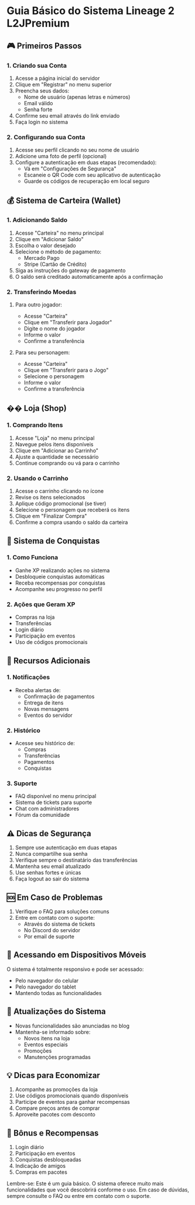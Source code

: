 # Guia Básico do Sistema Lineage 2 L2JPremium

## 🎮 Primeiros Passos

### 1. Criando sua Conta
1. Acesse a página inicial do servidor
2. Clique em "Registrar" no menu superior
3. Preencha seus dados:
   - Nome de usuário (apenas letras e números)
   - Email válido
   - Senha forte
4. Confirme seu email através do link enviado
5. Faça login no sistema

### 2. Configurando sua Conta
1. Acesse seu perfil clicando no seu nome de usuário
2. Adicione uma foto de perfil (opcional)
3. Configure a autenticação em duas etapas (recomendado):
   - Vá em "Configurações de Segurança"
   - Escaneie o QR Code com seu aplicativo de autenticação
   - Guarde os códigos de recuperação em local seguro

## 💰 Sistema de Carteira (Wallet)

### 1. Adicionando Saldo
1. Acesse "Carteira" no menu principal
2. Clique em "Adicionar Saldo"
3. Escolha o valor desejado
4. Selecione o método de pagamento:
   - Mercado Pago
   - Stripe (Cartão de Crédito)
5. Siga as instruções do gateway de pagamento
6. O saldo será creditado automaticamente após a confirmação

### 2. Transferindo Moedas
1. Para outro jogador:
   - Acesse "Carteira"
   - Clique em "Transferir para Jogador"
   - Digite o nome do jogador
   - Informe o valor
   - Confirme a transferência

2. Para seu personagem:
   - Acesse "Carteira"
   - Clique em "Transferir para o Jogo"
   - Selecione o personagem
   - Informe o valor
   - Confirme a transferência

## ��️ Loja (Shop)

### 1. Comprando Itens
1. Acesse "Loja" no menu principal
2. Navegue pelos itens disponíveis
3. Clique em "Adicionar ao Carrinho"
4. Ajuste a quantidade se necessário
5. Continue comprando ou vá para o carrinho

### 2. Usando o Carrinho
1. Acesse o carrinho clicando no ícone
2. Revise os itens selecionados
3. Aplique código promocional (se tiver)
4. Selecione o personagem que receberá os itens
5. Clique em "Finalizar Compra"
6. Confirme a compra usando o saldo da carteira

## 🎯 Sistema de Conquistas

### 1. Como Funciona
- Ganhe XP realizando ações no sistema
- Desbloqueie conquistas automáticas
- Receba recompensas por conquistas
- Acompanhe seu progresso no perfil

### 2. Ações que Geram XP
- Compras na loja
- Transferências
- Login diário
- Participação em eventos
- Uso de códigos promocionais

## 📱 Recursos Adicionais

### 1. Notificações
- Receba alertas de:
  - Confirmação de pagamentos
  - Entrega de itens
  - Novas mensagens
  - Eventos do servidor

### 2. Histórico
- Acesse seu histórico de:
  - Compras
  - Transferências
  - Pagamentos
  - Conquistas

### 3. Suporte
- FAQ disponível no menu principal
- Sistema de tickets para suporte
- Chat com administradores
- Fórum da comunidade

## ⚠️ Dicas de Segurança

1. Sempre use autenticação em duas etapas
2. Nunca compartilhe sua senha
3. Verifique sempre o destinatário das transferências
4. Mantenha seu email atualizado
5. Use senhas fortes e únicas
6. Faça logout ao sair do sistema

## 🆘 Em Caso de Problemas

1. Verifique o FAQ para soluções comuns
2. Entre em contato com o suporte:
   - Através do sistema de tickets
   - No Discord do servidor
   - Por email de suporte

## 📱 Acessando em Dispositivos Móveis

O sistema é totalmente responsivo e pode ser acessado:
- Pelo navegador do celular
- Pelo navegador do tablet
- Mantendo todas as funcionalidades

## 🔄 Atualizações do Sistema

- Novas funcionalidades são anunciadas no blog
- Mantenha-se informado sobre:
  - Novos itens na loja
  - Eventos especiais
  - Promoções
  - Manutenções programadas

## 💡 Dicas para Economizar

1. Acompanhe as promoções da loja
2. Use códigos promocionais quando disponíveis
3. Participe de eventos para ganhar recompensas
4. Compare preços antes de comprar
5. Aproveite pacotes com desconto

## 🎁 Bônus e Recompensas

1. Login diário
2. Participação em eventos
3. Conquistas desbloqueadas
4. Indicação de amigos
5. Compras em pacotes

Lembre-se: Este é um guia básico. O sistema oferece muito mais funcionalidades que você descobrirá conforme o uso. Em caso de dúvidas, sempre consulte o FAQ ou entre em contato com o suporte.